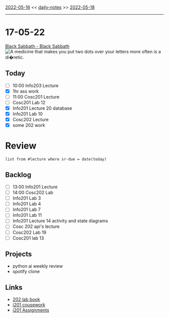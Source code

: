 [2022-05-16](daily_notes/2022-05-16) << [daily-notes](notes/daily-notes.md) >> [2022-05-18](daily_notes/2022-05-18)

---
# 17-05-22
[Black Sabbath - Black Sabbath](spotify:album:2T6jeELx5BqH4GMLObBy10)
![A medicine that makes you put two dots over your letters more often is a di�retic.](https://imgs.xkcd.com/comics/crepe.png)

## Today
- [ ] 10:00 Info203 Lecture
- [x] 1hr ass work
- [ ] 11:00 Cosc201 Lecture
- [ ] Cosc201 Lab 12
- [x] Info201 Lecture 20 database
- [x] Info201 Lab 10
- [x] Cosc202 Lecture
- [x] some 202 work

# Review
```dataview
list from #lecture where sr-due = date(today)
```

## Backlog
- [ ] 13:00 Info201 Lecture
- [ ] 14:00 Cosc202 Lab
- [ ] Info201 Lab 3
- [ ] Info201 Lab 4
- [ ] Info201 Lab 7
- [ ] Info201 Lab 11
- [ ] Info201 Lecture 14 activity and state diagrams
- [ ] Cosc 202 api's lecture
- [ ] Cosc202 Lab 19
- [ ] Cosc201 lab 13

## Projects
- python ai weekly review
- spotify clone

## Links
- [202 lab book](C:\Users\Jet%20Hughes\Documents\Personal\COSC202LabBook-2.pdf)
- [i201 cousework](https://isgb.otago.ac.nz/infosci/INFO201/labs_release/raw/master/output/info201_labs.html#)
- [i201 Assignments](https://isgb.otago.ac.nz/info201/shared/assignments_release/raw/master/output/info201_assignments.html)
